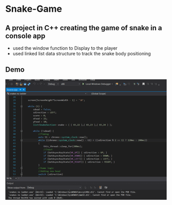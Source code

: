 # Snake-Game
## A project in C++ creating the game of snake in a console app
- used the window function to Display to the player 
- used linked list data structure to track the snake body positioning

## Demo
![Snake Game Demo](Demo/snake_game_demo.gif)
